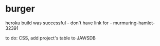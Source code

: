 # burger
heroku build was successful - don't have link for  - murmuring-hamlet-32391


to do: CSS, add project's table to JAWSDB
